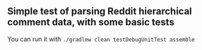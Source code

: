## Simple test of parsing Reddit hierarchical comment data, with some basic tests

You can run it with `./gradlew clean testDebugUnitTest assemble`


